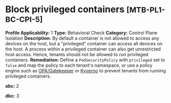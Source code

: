 
# Block privileged containers <small>[MTB-PL1-BC-CPI-5] </small>
**Profile Applicability:** 
1
**Type:** 
Behavioral Check
**Category:** 
Control Plane Isolation 
**Description:** 
By default a container is not allowed to access any devices on the host, but a “privileged” container can access all devices on the host. A process within a privileged container can also get unrestricted host access. Hence, tenants should not be allowed to run privileged containers. 
**Remediation:**
Define a `PodSecurityPolicy` with `privileged` set to `false` and map the policy to each tenant&#39;s namespace, or use a policy engine such as [OPA/Gatekeeper](https://github.com/open-policy-agent/gatekeeper) or [Kyverno](https://kyverno.io) to prevent tenants from running privileged containers.

**abc:** 
2

**dbc:** 
3

